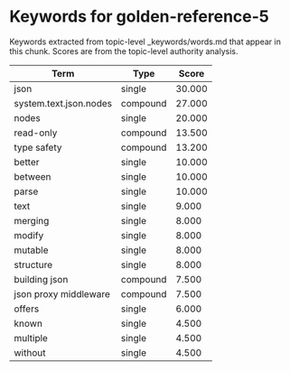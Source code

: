 # Keywords for golden-reference-5

Keywords extracted from topic-level _keywords/words.md that appear in this chunk.
Scores are from the topic-level authority analysis.

| Term | Type | Score |
|------|------|-------|
| json | single | 30.000 |
| system.text.json.nodes | compound | 27.000 |
| nodes | single | 20.000 |
| read-only | compound | 13.500 |
| type safety | compound | 13.200 |
| better | single | 10.000 |
| between | single | 10.000 |
| parse | single | 10.000 |
| text | single | 9.000 |
| merging | single | 8.000 |
| modify | single | 8.000 |
| mutable | single | 8.000 |
| structure | single | 8.000 |
| building json | compound | 7.500 |
| json proxy middleware | compound | 7.500 |
| offers | single | 6.000 |
| known | single | 4.500 |
| multiple | single | 4.500 |
| without | single | 4.500 |
